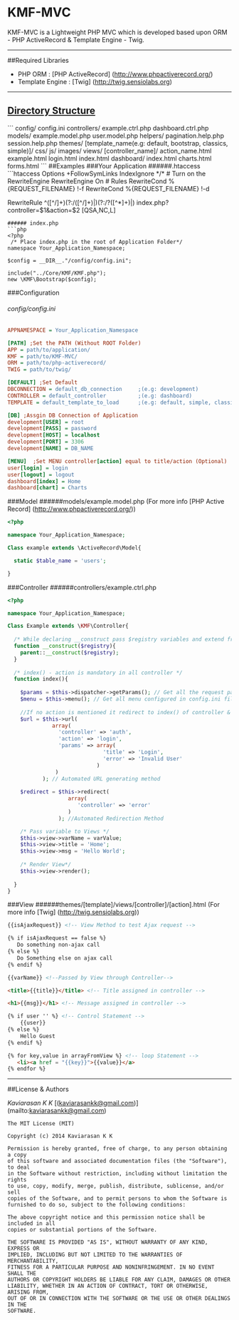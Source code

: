 KMF-MVC
=======
<p>KMF-MVC is a Lightweight PHP MVC which is developed based upon ORM - PHP ActiveRecord & Template Engine - Twig.</p>
<hr/>

##Required Libraries
- PHP ORM : [PHP ActiveRecord] (http://www.phpactiverecord.org/)
- Template Engine : [Twig] (http://twig.sensiolabs.org)
 
<hr/>

<h2><u>Directory Structure</u></h2>
```
config/
  config.ini
controllers/
  example.ctrl.php
  dashboard.ctrl.php
models/
  example.model.php
  user.model.php
helpers/
  pagination.help.php
  session.help.php
themes/
  [template_name(e.g: default, bootstrap, classics, simple)]/
    css/
    js/
    images/
    views/
      [controller_name]/
        action_name.html
        example.html
        login.html
        index.html
      dashboard/
        index.html
        charts.html
        forms.html
```
##Examples
###Your Application 
######.htaccess
```htaccess
Options +FollowSymLinks
IndexIgnore */*
# Turn on the RewriteEngine
RewriteEngine On
#  Rules
RewriteCond %{REQUEST_FILENAME} !-f
RewriteCond %{REQUEST_FILENAME} !-d

RewriteRule ^([^/]+)(?:/([^/]+)|)(?:/?([^*]+)|) index.php?controller=$1&action=$2 [QSA,NC,L]
```
###### index.php
```php
<?php
 /* Place index.php in the root of Application Folder*/
namespace Your_Application_Namespace;

$config = __DIR__."/config/config.ini";

include("../Core/KMF/KMF.php");
new \KMF\Bootstrap($config);
```
###Configuration
###### config/config.ini
```ini
APPNAMESPACE = Your_Application_Namespace

[PATH] ;Set the PATH (Without ROOT Folder)
APP = path/to/application/
KMF = path/to/KMF-MVC/
ORM = path/to/php-activerecord/
TWIG = path/to/twig/

[DEFAULT] ;Set Default
DBCONNECTION = default_db_connection     ;(e.g: development)
CONTROLLER = default_controller          ;(e.g: dashboard)
TEMPLATE = default_template_to_load      ;(e.g: default, simple, classic...)

[DB] ;Assgin DB Connection of Application
development[USER] = root                        
development[PASS] = password                    
development[HOST] = localhost                   
development[PORT] = 3306                        
development[NAME] = DB_NAME                     

[MENU]  ;Set MENU controller[action] equal to title/action (Optional)
user[login] = login                             
user[logout] = logout
dashboard[index] = Home
dashboard[chart] = Charts
```
###Model 
######models/example.model.php (For more info [PHP Active Record] (http://www.phpactiverecord.org/))
```php
<?php

namespace Your_Application_Namespace;

Class example extends \ActiveRecord\Model{

  static $table_name = 'users';

}
```
###Controller 
######controllers/example.ctrl.php
```php
<?php

namespace Your_Application_Namespace;

Class Example extends \KMF\Controller{
  
  /* While declaring __construct pass $registry variables and extend from parent*/
  function __construct($registry){
    parent::__construct($registry);
  }
  
  /* index() - action is mandatory in all controller */
  function index(){
  
    $params = $this->dispatcher->getParams(); // Get all the request passed through URL i.e $_GET
    $menu = $this->menu(); // Get all menu configured in config.ini file
    
    //If no action is mentioned it redirect to index() of controller & params can be null
    $url = $this->url(
              array(
                'controller' => 'auth', 
                'action' => 'login', 
                'params' => array(
                              'title' => 'Login', 
                              'error' => 'Invalid User'
                            )
               )
           ); // Automated URL generating method
    
    $redirect = $this->redirect(
                   array(
                      'controller' => 'error'
                   )
                ); //Automated Redirection Method

    /* Pass variable to Views */
    $this->view->varName = varValue;
    $this->view->title = 'Home';
    $this->view->msg = 'Hello World';
    
    /* Render View*/
    $this->view->render();
    
  }
}
```
###View 
######themes/[template]/views/[controller]/[action].html  (For more info [Twig] (http://twig.sensiolabs.org))
```html
{{isAjaxRequest}} <!-- View Method to test Ajax request -->

{% if isAjaxRequest == false %}
   Do something non-ajax call
{% else %}
   Do Something else on ajax call
{% endif %}

{{varName}} <!--Passed by View through Controller-->

<title>{{title}}</title> <!-- Title assigned in controller -->

<h1>{{msg}}</h1> <!-- Message assigned in controller -->

{% if user '' %} <!-- Control Statement -->
    {{user}}
{% else %}
    Hello Guest
{% endif %}

{% for key,value in arrayFromView %} <!-- loop Statement -->
   <li><a href = "{{key}}">{{value}}</a>
{% endfor %}
```
<hr/>

##License & Authors

*Kaviarasan K K* [(kaviarasankk@gmail.com)] (mailto:kaviarasankk@gmail.com)  

```
The MIT License (MIT)

Copyright (c) 2014 Kaviarasan K K

Permission is hereby granted, free of charge, to any person obtaining a copy
of this software and associated documentation files (the "Software"), to deal
in the Software without restriction, including without limitation the rights
to use, copy, modify, merge, publish, distribute, sublicense, and/or sell
copies of the Software, and to permit persons to whom the Software is
furnished to do so, subject to the following conditions:

The above copyright notice and this permission notice shall be included in all
copies or substantial portions of the Software.

THE SOFTWARE IS PROVIDED "AS IS", WITHOUT WARRANTY OF ANY KIND, EXPRESS OR
IMPLIED, INCLUDING BUT NOT LIMITED TO THE WARRANTIES OF MERCHANTABILITY,
FITNESS FOR A PARTICULAR PURPOSE AND NONINFRINGEMENT. IN NO EVENT SHALL THE
AUTHORS OR COPYRIGHT HOLDERS BE LIABLE FOR ANY CLAIM, DAMAGES OR OTHER
LIABILITY, WHETHER IN AN ACTION OF CONTRACT, TORT OR OTHERWISE, ARISING FROM,
OUT OF OR IN CONNECTION WITH THE SOFTWARE OR THE USE OR OTHER DEALINGS IN THE
SOFTWARE.
```

